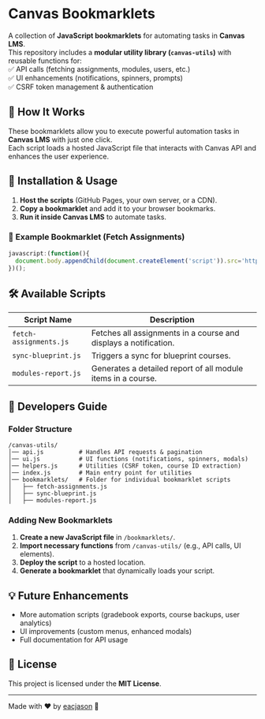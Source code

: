 # Canvas Bookmarklets

A collection of **JavaScript bookmarklets** for automating tasks in **Canvas LMS**.  
This repository includes a **modular utility library (`canvas-utils`)** with reusable functions for:  
✅ API calls (fetching assignments, modules, users, etc.)  
✅ UI enhancements (notifications, spinners, prompts)  
✅ CSRF token management & authentication  

## 📌 How It Works
These bookmarklets allow you to execute powerful automation tasks in **Canvas LMS** with just one click.  
Each script loads a hosted JavaScript file that interacts with Canvas API and enhances the user experience.

## 🚀 Installation & Usage
1. **Host the scripts** (GitHub Pages, your own server, or a CDN).  
2. **Copy a bookmarklet** and add it to your browser bookmarks.  
3. **Run it inside Canvas LMS** to automate tasks.

### 📌 Example Bookmarklet (Fetch Assignments)
```javascript
javascript:(function(){
  document.body.appendChild(document.createElement('script')).src='https://yourdomain.com/canvas-utils/bookmarklets/fetch-assignments.js?v=1.0';
})();
```

## 🛠️ Available Scripts
| Script Name         | Description |
|---------------------|------------|
| `fetch-assignments.js` | Fetches all assignments in a course and displays a notification. |
| `sync-blueprint.js` | Triggers a sync for blueprint courses. |
| `modules-report.js` | Generates a detailed report of all module items in a course. |

## 🔧 Developers Guide
### Folder Structure
```
/canvas-utils/
│── api.js          # Handles API requests & pagination
│── ui.js           # UI functions (notifications, spinners, modals)
│── helpers.js      # Utilities (CSRF token, course ID extraction)
│── index.js        # Main entry point for utilities
│── bookmarklets/   # Folder for individual bookmarklet scripts
│   ├── fetch-assignments.js
│   ├── sync-blueprint.js
│   ├── modules-report.js
```

### Adding New Bookmarklets
1. **Create a new JavaScript file** in `/bookmarklets/`.
2. **Import necessary functions** from `/canvas-utils/` (e.g., API calls, UI elements).
3. **Deploy the script** to a hosted location.
4. **Generate a bookmarklet** that dynamically loads your script.

## 💡 Future Enhancements
- More automation scripts (gradebook exports, course backups, user analytics)
- UI improvements (custom menus, enhanced modals)
- Full documentation for API usage

## 📄 License
This project is licensed under the **MIT License**.  

---

Made with ❤️ by [eacjason](https://github.com/eacjason) 🚀
